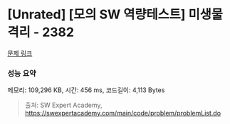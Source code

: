 # [Unrated] [모의 SW 역량테스트] 미생물 격리 - 2382 

[문제 링크](https://swexpertacademy.com/main/code/problem/problemDetail.do?contestProbId=AV597vbqAH0DFAVl) 

### 성능 요약

메모리: 109,296 KB, 시간: 456 ms, 코드길이: 4,113 Bytes



> 출처: SW Expert Academy, https://swexpertacademy.com/main/code/problem/problemList.do
